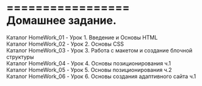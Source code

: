 =================  
Домашнее задание.  
=================  
Каталог HomeWork_01         -   Урок 1. Введение и Основы HTML  
Каталог HomeWork_02         -   Урок 2. Основы CSS  
Каталог HomeWork_03         -   Урок 3. Работа с макетом и создание блочной структуры  
Каталог HomeWork_04         -   Урок 4. Основы позиционирования ч.1  
Каталог HomeWork_05         -   Урок 5. Основы позиционирования ч.2  
Каталог HomeWork_06         -   Урок 6. Основы создания адаптивного сайта ч.1  
